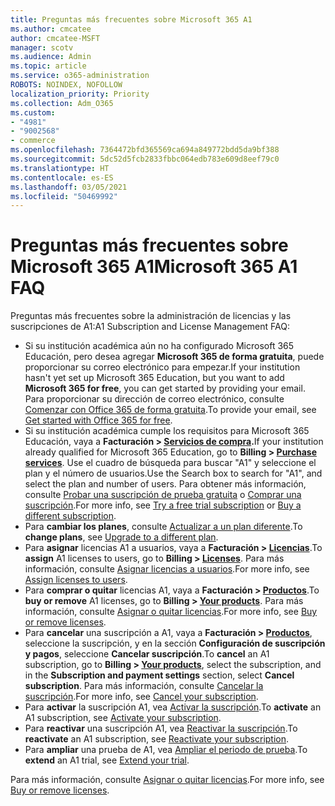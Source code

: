 ```yaml
---
title: Preguntas más frecuentes sobre Microsoft 365 A1
ms.author: cmcatee
author: cmcatee-MSFT
manager: scotv
ms.audience: Admin
ms.topic: article
ms.service: o365-administration
ROBOTS: NOINDEX, NOFOLLOW
localization_priority: Priority
ms.collection: Adm_O365
ms.custom:
- "4981"
- "9002568"
- commerce
ms.openlocfilehash: 7364472bfd365569ca694a849772bdd5da9bf388
ms.sourcegitcommit: 5dc52d5fcb2833fbbc064edb783e609d8eef79c0
ms.translationtype: HT
ms.contentlocale: es-ES
ms.lasthandoff: 03/05/2021
ms.locfileid: "50469992"
---
```

# <a name="microsoft-365-a1-faq"></a><span data-ttu-id="6efe6-102">Preguntas más frecuentes sobre Microsoft 365 A1</span><span class="sxs-lookup"><span data-stu-id="6efe6-102">Microsoft 365 A1 FAQ</span></span>

<span data-ttu-id="6efe6-103">Preguntas más frecuentes sobre la administración de licencias y las suscripciones de A1:</span><span class="sxs-lookup"><span data-stu-id="6efe6-103">A1 Subscription and License Management FAQ:</span></span>

- <span data-ttu-id="6efe6-104">Si su institución académica aún no ha configurado Microsoft 365 Educación, pero desea agregar **Microsoft 365 de forma gratuita**, puede proporcionar su correo electrónico para empezar.</span><span class="sxs-lookup"><span data-stu-id="6efe6-104">If your institution hasn't yet set up Microsoft 365 Education, but you want to add **Microsoft 365 for free**, you can get started by providing your email.</span></span> <span data-ttu-id="6efe6-105">Para proporcionar su dirección de correo electrónico, consulte [Comenzar con Office 365 de forma gratuita](https://www.microsoft.com/education/products/office).</span><span class="sxs-lookup"><span data-stu-id="6efe6-105">To provide your email, see [Get started with Office 365 for free](https://www.microsoft.com/education/products/office).</span></span>  
- <span data-ttu-id="6efe6-106">Si su institución académica cumple los requisitos para Microsoft 365 Educación, vaya a **Facturación > [Servicios de compra](https://go.microsoft.com/fwlink/p/?linkid=868433).**</span><span class="sxs-lookup"><span data-stu-id="6efe6-106">If your institution already qualified for Microsoft 365 Education, go to **Billing > [Purchase services](https://go.microsoft.com/fwlink/p/?linkid=868433)**.</span></span> <span data-ttu-id="6efe6-107">Use el cuadro de búsqueda para buscar "A1" y seleccione el plan y el número de usuarios.</span><span class="sxs-lookup"><span data-stu-id="6efe6-107">Use the Search box to search for "A1", and select the plan and number of users.</span></span> <span data-ttu-id="6efe6-108">Para obtener más información, consulte [Probar una suscripción de prueba gratuita](https://docs.microsoft.com/microsoft-365/commerce/try-or-buy-microsoft-365#try-a-free-trial-subscription) o [Comprar una suscripción](https://docs.microsoft.com/microsoft-365/commerce/try-or-buy-microsoft-365#buy-a-different-subscription).</span><span class="sxs-lookup"><span data-stu-id="6efe6-108">For more info, see [Try a free trial subscription](https://docs.microsoft.com/microsoft-365/commerce/try-or-buy-microsoft-365#try-a-free-trial-subscription) or [Buy a different subscription](https://docs.microsoft.com/microsoft-365/commerce/try-or-buy-microsoft-365#buy-a-different-subscription).</span></span>
- <span data-ttu-id="6efe6-109">Para **cambiar los planes**, consulte [Actualizar a un plan diferente](https://docs.microsoft.com/microsoft-365/commerce/subscriptions/upgrade-to-different-plan).</span><span class="sxs-lookup"><span data-stu-id="6efe6-109">To **change plans**, see [Upgrade to a different plan](https://docs.microsoft.com/microsoft-365/commerce/subscriptions/upgrade-to-different-plan).</span></span>
- <span data-ttu-id="6efe6-110">Para **asignar** licencias A1 a usuarios, vaya a **Facturación > [Licencias](https://go.microsoft.com/fwlink/p/?linkid=842264)**.</span><span class="sxs-lookup"><span data-stu-id="6efe6-110">To **assign** A1 licenses to users, go to **Billing > [Licenses](https://go.microsoft.com/fwlink/p/?linkid=842264)**.</span></span> <span data-ttu-id="6efe6-111">Para más información, consulte [Asignar licencias a usuarios](https://docs.microsoft.com/microsoft-365/admin/manage/assign-licenses-to-users).</span><span class="sxs-lookup"><span data-stu-id="6efe6-111">For more info, see [Assign licenses to users](https://docs.microsoft.com/microsoft-365/admin/manage/assign-licenses-to-users).</span></span>
- <span data-ttu-id="6efe6-112">Para **comprar o quitar** licencias A1, vaya a **Facturación > [Productos](https://go.microsoft.com/fwlink/p/?linkid=842054)**.</span><span class="sxs-lookup"><span data-stu-id="6efe6-112">To **buy or remove** A1 licenses, go to **Billing > [Your products](https://go.microsoft.com/fwlink/p/?linkid=842054)**.</span></span> <span data-ttu-id="6efe6-113">Para más información, consulte [Asignar o quitar licencias](https://docs.microsoft.com/microsoft-365/commerce/licenses/buy-licenses#buy-or-remove-licenses-for-your-business-subscription).</span><span class="sxs-lookup"><span data-stu-id="6efe6-113">For more info, see [Buy or remove licenses](https://docs.microsoft.com/microsoft-365/commerce/licenses/buy-licenses#buy-or-remove-licenses-for-your-business-subscription).</span></span>
- <span data-ttu-id="6efe6-114">Para **cancelar** una suscripción a A1, vaya a **Facturación > [Productos](https://go.microsoft.com/fwlink/p/?linkid=842054)**, seleccione la suscripción, y en la sección **Configuración de suscripción y pagos**, seleccione **Cancelar suscripción**.</span><span class="sxs-lookup"><span data-stu-id="6efe6-114">To **cancel** an A1 subscription, go to  **Billing > [Your products](https://go.microsoft.com/fwlink/p/?linkid=842054)**, select the subscription, and in the **Subscription and payment settings** section, select **Cancel subscription**.</span></span> <span data-ttu-id="6efe6-115">Para más información, consulte [Cancelar la suscripción](https://docs.microsoft.com/microsoft-365/commerce/subscriptions/cancel-your-subscription).</span><span class="sxs-lookup"><span data-stu-id="6efe6-115">For more info, see [Cancel your subscription](https://docs.microsoft.com/microsoft-365/commerce/subscriptions/cancel-your-subscription).</span></span>
- <span data-ttu-id="6efe6-116">Para **activar** la suscripción A1, vea [Activar la suscripción](https://docs.microsoft.com/alchemyinsights/activate-your-office-365-subscription).</span><span class="sxs-lookup"><span data-stu-id="6efe6-116">To **activate** an A1 subscription, see [Activate your subscription](https://docs.microsoft.com/alchemyinsights/activate-your-office-365-subscription).</span></span>
- <span data-ttu-id="6efe6-117">Para **reactivar** una suscripción A1, vea [Reactivar la suscripción](https://docs.microsoft.com/alchemyinsights/reactivate-your-subscription).</span><span class="sxs-lookup"><span data-stu-id="6efe6-117">To **reactivate** an A1 subscription, see [Reactivate your subscription](https://docs.microsoft.com/alchemyinsights/reactivate-your-subscription).</span></span>
- <span data-ttu-id="6efe6-118">Para **ampliar** una prueba de A1, vea [Ampliar el periodo de prueba](https://docs.microsoft.com/microsoft-365/commerce/extend-your-trial).</span><span class="sxs-lookup"><span data-stu-id="6efe6-118">To **extend** an A1 trial, see [Extend your trial](https://docs.microsoft.com/microsoft-365/commerce/extend-your-trial).</span></span>

<span data-ttu-id="6efe6-119">Para más información, consulte [Asignar o quitar licencias](https://docs.microsoft.com/microsoft-365/commerce/licenses/buy-licenses).</span><span class="sxs-lookup"><span data-stu-id="6efe6-119">For more info, see [Buy or remove licenses](https://docs.microsoft.com/microsoft-365/commerce/licenses/buy-licenses).</span></span>